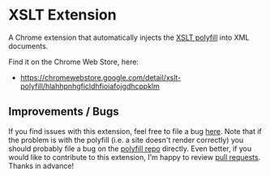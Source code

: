 # XSLT Extension

A Chrome extension that automatically injects the [XSLT polyfill](https://github.com/mfreed7/xslt_polyfill) into XML documents.

Find it on the Chrome Web Store, here:

- https://chromewebstore.google.com/detail/xslt-polyfill/hlahhpnhgficldhfioiafojgdhcppklm

## Improvements / Bugs

If you find issues with this extension, feel free to file a bug [here](https://github.com/mfreed7/xslt_extension/issues). Note that if the problem is with the polyfill (i.e. a site doesn't render correctly) you should probably file a bug on the [polyfill repo](https://github.com/mfreed7/xslt_polyfill/issues) directly. Even better, if you would like to contribute to this extension,
I'm happy to review [pull requests](https://github.com/mfreed7/xslt_extension/pulls). Thanks in advance!

